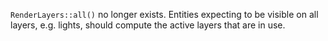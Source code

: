 `RenderLayers::all()` no longer exists. Entities expecting to be visible on all layers, e.g. lights, should compute the active layers that are in use.
